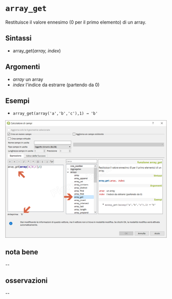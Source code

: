 # `array_get`

Restituisce il valore ennesimo (0 per il primo elemento) di un array.

## Sintassi

* array_get(_array, index_)

## Argomenti

* _array_ un array
* _index_ l'indice da estrarre (partendo da 0)

## Esempi

* `array_get(array('a','b','c'),1) → 'b'`

![](/img/arrays/array_get/array_get1.png)

## nota bene

--

## osservazioni

--